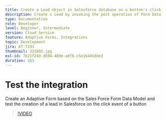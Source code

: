 ```yaml
---
title: Create a Lead object in Salesforce database on a button's click event
description: Create s Lead by invoking the post operation of Form Data Model
type: Documentation
role: Developer
level: Beginner, Intermediate
version: Cloud Service
feature: Adaptive Forms, Integrations
topic: Development
jira: KT-7193
thumbnail: 331892.jpg
exl-id: 7b21f24d-d694-489e-a8f6-c5e16445dde3
duration: 261
---
```

# Test the integration 

Create an Adaptive Form based on the Sales Force Form Data Model and test the creation of a lead in Salesforce on the click event of a button

>[!VIDEO](https://video.tv.adobe.com/v/331892?quality=12&learn=on)
